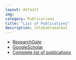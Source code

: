 ```yaml
---
layout: default
img: 
category: Publications
title: "List of Publications"
description: |blabablabalbal
---
```


- [ResearchGate](https://www.researchgate.net/profile/Daniela_Cassol)
- [GoogleScholar](https://scholar.google.com/citations?user=SJKCmboAAAAJ&hl=en)
- [Complete list of publications](img/publication.pdf)
